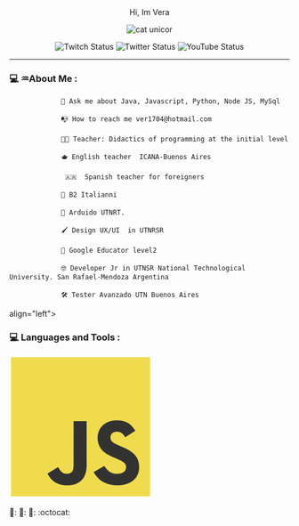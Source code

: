 

<div id="header" align="center">
 <imag src="https://user-images.githubusercontent.com/103527322/235413186-1f19eb1d-6a4d-4ae1-9da3-031c7cccd67d.gif>
<hi aling="center"> Hi, Im Vera</hi>


<div id="badges" aling="center">
    <a href ="htpps://twitter.com/DazVera" target="_blanck">
        <ing src="https://img.shields.io/twitter/follow/DazVera?color=pink&logo=twitter&logoColor=green&style=for-the-badge>
        alt="Twitter Badge"/>
    </a>
<iv>
<div id="badges" aling="center">
    <a href ="htpps://youtube.com/veronicadiaz3237" target="_blanck">
        <ing src="https://img.shields.io/youtube/channel/views/veronicadiaz3237?color=green&logo=youtube&logoColor=red&style=for-the-badge>
        alt="Youtube Badge"/>
    </a>
<iv>
 
![cat unicor](https://user-images.githubusercontent.com/103527322/235817227-1de10f37-1c18-46a8-8420-051fbb386477.gif)


![Twitch Status](https://img.shields.io/twitch/status/veeraa?color=purple&logo=twitch&logoColor=pink&style=flat-square)
![Twitter Status](https://img.shields.io/twitter/url?color=b&label=veraDaz&logo=twitter&logoColor=blue&style=flat-square&url=https%3A%2F%2Ftwitter.com%2FDazVera)
![YouTube Status](https://img.shields.io/youtube/channel/subscribers/UCLm532z6KX4CyAFtGxwKqeQ?color=pink&logo=youtube&logoColor=red&style=flat-square)

---
<div align="left">
                 <h3> 💻 ♒About Me :</h3>
                 <Div>

                 
                 
                 
                 
                 🌼 Ask me about Java, Javascript, Python, Node JS, MySql

                 📭 How to reach me ver1704@hotmail.com
                 
                 👩‍🏫 Teacher: Didactics of programming at the initial level
                 
                 🫖 English teacher  ICANA-Buenos Aires
                 
                  🇦🇷  Spanish teacher for foreigners 
                 
                 🍝 B2 Italianni
                 
                 🤖 Arduido UTNRT. 
                 
                 🖌️ Design UX/UI  in UTNRSR
                 
                 🍵 Google Educator level2 
                 
                 🤓 Developer Jr in UTNSR National Technological University. San Rafael-Mendoza Argentina
                 
                 🛠️ Tester Avanzado UTN Buenos Aires
                 
                 
                 
  <div>align="left">
         <h3> 💻 Languages and Tools :</h3>
             <div>
                   <img src="https://github.com/devicons/devicon/blob/master/icons/javascript/javascript-original.svg"title="HTML5" alt="HTML"width"40"height"40 </&nbsp 
                   <img src="https://github.com/devicons/devicon/blob/master/icons/python/python-original.svg"title="PYTHON" alt="PYTHON" width"40" height"40" </&nbsp
                   <img src="https://github.com/devicons/devicon/blob/master/icons/java/java-original.svg"title="JAVA" alt="JAVA" width"40" height"40" </&nbsp
                 
                   
                   
                   
                   
                   
                   
                   
                   
                   
                   
                   
                   
                   
                 
                                                                                                             
                                                                                                                     
                   
                   
                   
                   
                   
                   
                   
                   
                   
                 
                 
                 
                 
                 
                 
                 
                 
                 
                 
                 
                 
    
                 
                   
                   
                   
                 
                   
                   
                   
                   
                   
                   
                   
                              
                   


                   
                  
                  
                  
                  
                  
                  
                  
                  
                  
                  
                  
                  
                  
     

                 




---

🌼: 🦄: 🤟: :octocat:







    



